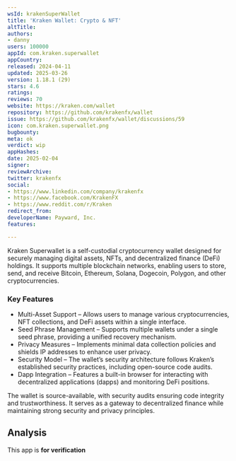 ```yaml
---
wsId: krakenSuperWallet
title: 'Kraken Wallet: Crypto & NFT'
altTitle: 
authors:
- danny
users: 100000
appId: com.kraken.superwallet
appCountry: 
released: 2024-04-11
updated: 2025-03-26
version: 1.18.1 (29)
stars: 4.6
ratings: 
reviews: 70
website: https://kraken.com/wallet
repository: https://github.com/krakenfx/wallet
issue: https://github.com/krakenfx/wallet/discussions/59
icon: com.kraken.superwallet.png
bugbounty: 
meta: ok
verdict: wip
appHashes: 
date: 2025-02-04
signer: 
reviewArchive: 
twitter: krakenfx
social:
- https://www.linkedin.com/company/krakenfx
- https://www.facebook.com/KrakenFX
- https://www.reddit.com/r/Kraken
redirect_from: 
developerName: Payward, Inc.
features: 

---
```


Kraken Superwallet is a self-custodial cryptocurrency wallet designed for securely managing digital assets, NFTs, and decentralized finance (DeFi) holdings. It supports multiple blockchain networks, enabling users to store, send, and receive Bitcoin, Ethereum, Solana, Dogecoin, Polygon, and other cryptocurrencies.

### Key Features

- Multi-Asset Support – Allows users to manage various cryptocurrencies, NFT collections, and DeFi assets within a single interface.
- Seed Phrase Management – Supports multiple wallets under a single seed phrase, providing a unified recovery mechanism.
- Privacy Measures – Implements minimal data collection policies and shields IP addresses to enhance user privacy.
- Security Model – The wallet’s security architecture follows Kraken’s established security practices, including open-source code audits.
- Dapp Integration – Features a built-in browser for interacting with decentralized applications (dapps) and monitoring DeFi positions.

The wallet is source-available, with security audits ensuring code integrity and trustworthiness. It serves as a gateway to decentralized finance while maintaining strong security and privacy principles.

## Analysis

This app is **for verification**